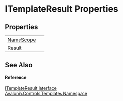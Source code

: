 # ITemplateResult Properties




## Properties
<table>
<tr>
<td><a href="P_Avalonia_Controls_Templates_ITemplateResult_NameScope">NameScope</a></td>
<td> </td>
</tr>
<tr>
<td><a href="P_Avalonia_Controls_Templates_ITemplateResult_Result">Result</a></td>
<td> </td>
</tr>
</table>

## See Also


#### Reference
<a href="T_Avalonia_Controls_Templates_ITemplateResult">ITemplateResult Interface</a>  
<a href="N_Avalonia_Controls_Templates">Avalonia.Controls.Templates Namespace</a>  


